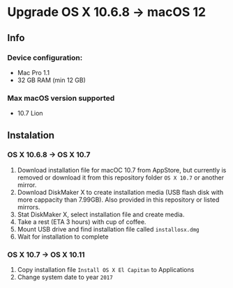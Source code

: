 # Upgrade OS X 10.6.8 -> macOS 12

## Info

### Device configuration:
- Mac Pro 1.1
- 32 GB RAM (min 12 GB)

### Max macOS version supported
- 10.7 Lion

## Instalation

### OS X 10.6.8 -> OS X 10.7

1. Download installation file for macOC 10.7 from AppStore, but currently is removed or download it from this repository folder `OS X 10.7` or another mirror.
2. Download DiskMaker X to create installation media (USB flash disk with more cappacity than 7.99GB). Also provided in this repository or listed mirrors.
3. Stat DiskMaker X, select installation file and create media.
4. Take a rest (ETA 3 hours) with cup of coffee.
5. Mount USB drive and find installation file called `installosx.dmg`
6. Wait for installation to complete

### OS X 10.7 -> OS X 10.11
1. Copy installation file `Install OS X El Capitan` to Applications
2. Change system date to year `2017`
